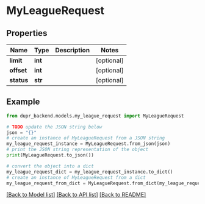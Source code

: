 # MyLeagueRequest


## Properties

Name | Type | Description | Notes
------------ | ------------- | ------------- | -------------
**limit** | **int** |  | [optional] 
**offset** | **int** |  | [optional] 
**status** | **str** |  | [optional] 

## Example

```python
from dupr_backend.models.my_league_request import MyLeagueRequest

# TODO update the JSON string below
json = "{}"
# create an instance of MyLeagueRequest from a JSON string
my_league_request_instance = MyLeagueRequest.from_json(json)
# print the JSON string representation of the object
print(MyLeagueRequest.to_json())

# convert the object into a dict
my_league_request_dict = my_league_request_instance.to_dict()
# create an instance of MyLeagueRequest from a dict
my_league_request_from_dict = MyLeagueRequest.from_dict(my_league_request_dict)
```
[[Back to Model list]](../README.md#documentation-for-models) [[Back to API list]](../README.md#documentation-for-api-endpoints) [[Back to README]](../README.md)



